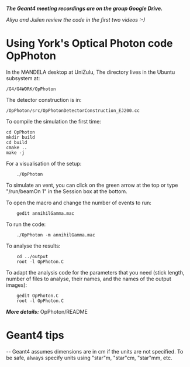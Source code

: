 ***The Geant4 meeting recordings are on the group Google Drive.***

*Aliyu and Julien review the code in the first two videos :-)*

# Using York's Optical Photon code OpPhoton

In the MANDELA desktop at UniZulu, The directory lives in the Ubuntu subsystem at:

    /G4/G4WORK/OpPhoton

The detector construction is in:

    /OpPhoton/src/OpPhotonDetectorConstruction_EJ200.cc

To compile the simulation the first time:

    cd OpPhoton
    mkdir build
    cd build
    cmake ..
    make -j
      
For a visualisation of the setup:

        ./OpPhoton
      
To simulate an vent, you can click on the green arrow at the top or type "/run/beamOn 1" in the Session box at the bottom.
 
To open the macro and change the number of events to run:

        gedit annihilGamma.mac
        
To run the code:

        ./OpPhoton -m annihilGamma.mac
        
To analyse the results:

        cd ../output
        root -l OpPhoton.C
        
To adapt the analysis code for the parameters that you need (stick length, number of files to analyse, their names,  and the names of the output images):  

        gedit OpPhoton.C
        root -l OpPhoton.C
  

***More details:*** OpPhoton/README

# Geant4 tips

-- Geant4 assumes dimensions are in cm if the units are not specified. To be safe, always specify units using "star"m, "star"cm, "star"mm, etc.
